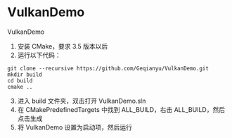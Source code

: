 # VulkanDemo
VulkanDemo

1. 安装 CMake，要求 3.5 版本以后
2. 运行以下代码：
```
git clone --recursive https://github.com/Geqianyu/VulkanDemo.git
mkdir build
cd build
cmake ..
```
3. 进入 build 文件夹，双击打开 VulkanDemo.sln
4. 在 CMakePredefinedTargets 中找到 ALL_BUILD，右击 ALL_BUILD，然后点击生成
5. 将 VulkanDemo 设置为启动项，然后运行